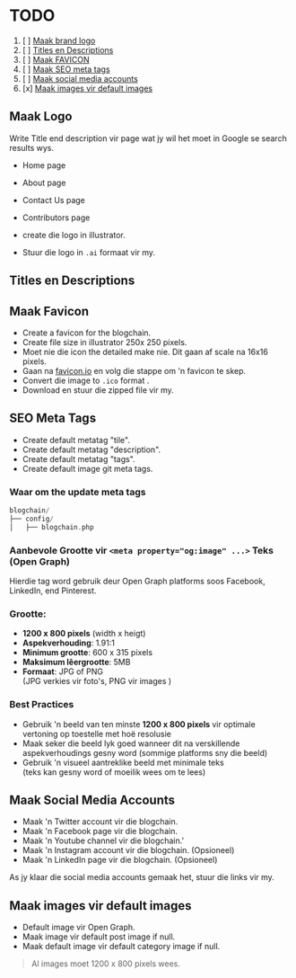 # TODO

1. [ ] [Maak brand logo](#maak-logo)
2. [ ] [Titles en Descriptions](#titles-en-descriptions)
3. [ ] [Maak FAVICON](#maak-favicon)
4. [ ] [Maak SEO meta tags](#seo-meta-tags)
5. [ ] [Maak social media accounts](#maak-social-media-accounts)
6. [x] [Maak images vir default images](#maak-images-vir-default-images)

## Maak Logo

Write Title end description vir page wat jy wil het moet in Google se search results wys.

- Home page
- About page
- Contact Us page
- Contributors page

- create die logo in illustrator.
- Stuur die logo in `.ai` formaat vir my.

## Titles en Descriptions

## Maak Favicon

- Create a favicon for the blogchain.
- Create file size in illustrator 250x 250 pixels.
- Moet nie die icon the detailed make nie. Dit gaan af scale na 16x16 pixels.
- Gaan na [favicon.io](https://favicon.io/favicon-converter/) en volg die stappe om 'n favicon te skep.
- Convert die image to `.ico` format .
- Download en stuur die zipped file vir my.

## SEO Meta Tags

- Create default metatag "tile".
- Create default metatag "description".
- Create default metatag "tags".
- Create default image git meta tags.

### Waar om the update meta tags

```php
blogchain/
├── config/
│   ├── blogchain.php
```

### Aanbevole Grootte vir `<meta property="og:image" ...>` Teks (Open Graph)

Hierdie tag word gebruik deur Open Graph platforms soos Facebook, LinkedIn, end Pinterest.

### Grootte:

- **1200 x 800 pixels** (width x heigt)
- **Aspekverhouding**: 1.91:1
- **Minimum grootte**: 600 x 315 pixels
- **Maksimum lêergrootte**: 5MB
- **Formaat**: JPG of PNG  
  (JPG verkies vir foto's, PNG vir images )

### Best Practices

- Gebruik 'n beeld van ten minste **1200 x 800 pixels** vir optimale vertoning op toestelle met hoë resolusie
- Maak seker die beeld lyk goed wanneer dit na verskillende aspekverhoudings gesny word (sommige platforms sny die beeld)
- Gebruik 'n visueel aantreklike beeld met minimale teks  
  (teks kan gesny word of moeilik wees om te lees)

## Maak Social Media Accounts

- Maak 'n Twitter account vir die blogchain.
- Maak 'n Facebook page vir die blogchain.
- Maak 'n Youtube channel vir die blogchain.'
- Maak 'n Instagram account vir die blogchain. (Opsioneel)
- Maak 'n LinkedIn page vir die blogchain. (Opsioneel)

As jy klaar die social media accounts gemaak het, stuur die links vir my.

## Maak images vir default images

- Default image vir Open Graph.
- Maak image vir default post image if null.
- Maak default image vir default category image if null.

> Al images moet 1200 x 800 pixels wees.
